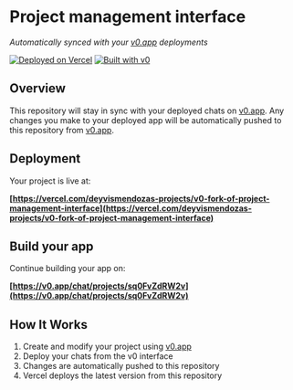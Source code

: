 # Project management interface

*Automatically synced with your [v0.app](https://v0.app) deployments*

[![Deployed on Vercel](https://img.shields.io/badge/Deployed%20on-Vercel-black?style=for-the-badge&logo=vercel)](https://vercel.com/deyvismendozas-projects/v0-fork-of-project-management-interface)
[![Built with v0](https://img.shields.io/badge/Built%20with-v0.app-black?style=for-the-badge)](https://v0.app/chat/projects/sq0FvZdRW2v)

## Overview

This repository will stay in sync with your deployed chats on [v0.app](https://v0.app).
Any changes you make to your deployed app will be automatically pushed to this repository from [v0.app](https://v0.app).

## Deployment

Your project is live at:

**[https://vercel.com/deyvismendozas-projects/v0-fork-of-project-management-interface](https://vercel.com/deyvismendozas-projects/v0-fork-of-project-management-interface)**

## Build your app

Continue building your app on:

**[https://v0.app/chat/projects/sq0FvZdRW2v](https://v0.app/chat/projects/sq0FvZdRW2v)**

## How It Works

1. Create and modify your project using [v0.app](https://v0.app)
2. Deploy your chats from the v0 interface
3. Changes are automatically pushed to this repository
4. Vercel deploys the latest version from this repository